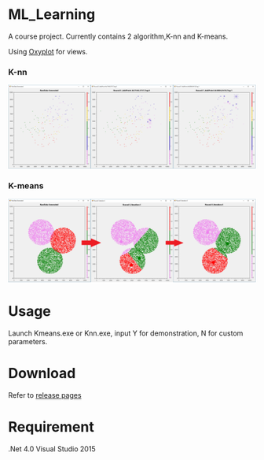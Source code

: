 # ML_Learning
A course project. Currently contains 2 algorithm,K-nn and K-means.

Using [Oxyplot](http://www.oxyplot.org/) for views.


### K-nn ###
![](https://raw.githubusercontent.com/aiex718/ML_Learning/master/Knn/KNN.png)


### K-means ###
![](https://raw.githubusercontent.com/aiex718/ML_Learning/master/Kmeans/Kmeans.png)


# Usage
Launch Kmeans.exe or Knn.exe, input Y for demonstration, N for custom parameters.


# Download
Refer to [release pages](https://github.com/aiex718/ML_Learning/releases)


# Requirement
.Net 4.0
Visual Studio 2015
